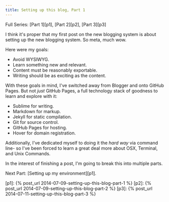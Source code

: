 ```yaml
---
title: Setting up this blog, Part 1
---
```


Full Series: [Part 1][p1], [Part 2][p2], [Part 3][p3]

I think it's proper that my first post on the new blogging system is about setting up the new blogging system. So meta, much wow.

Here were my goals:

* Avoid WYSIWYG.
* Learn something new and relevant.
* Content must be reasonably exportable.
* Writing should be as exciting as the content.

With these goals in mind, I've switched away from Blogger and onto GitHub Pages. But not _just_ GitHub Pages, a full technology stack of goodness to learn and explore with it:

* Sublime for writing.
* Markdown for markup.
* Jekyll for static compilation.
* Git for source control.
* GitHub Pages for hosting.
* Hover for domain registration.

Additionally, I've dedicated myself to doing it the _hard way_ via command line- so I've been forced to learn a great deal more about OSX, Terminal, and Unix Commands. 

In the interest of finishing a post, I'm going to break this into multiple parts. 

Next Part: [Setting up my environment][p1].


[p1]: {% post_url 2014-07-09-setting-up-this-blog-part-1 %}
[p2]: {% post_url 2014-07-09-setting-up-this-blog-part-2 %}
[p3]: {% post_url 2014-07-11-setting-up-this-blog-part-3 %}